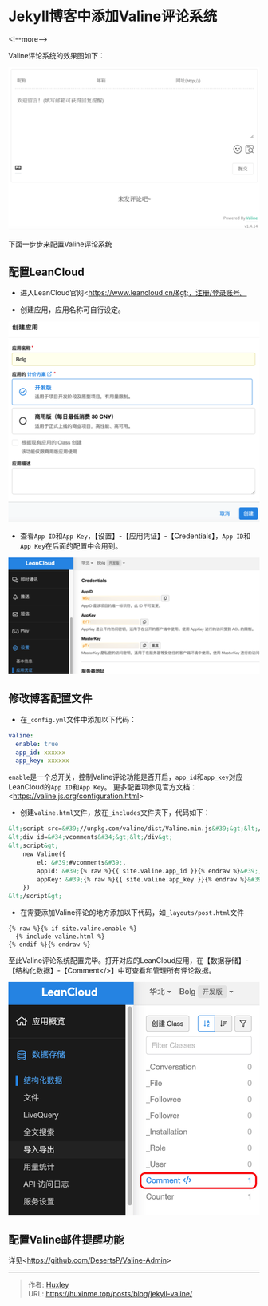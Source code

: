 # Jekyll博客中添加Valine评论系统


&lt;!--more--&gt;

Valine评论系统的效果图如下：

![Valine](./images/Valine.png)

下面一步步来配置Valine评论系统

## 配置LeanCloud

- 进入LeanCloud官网&lt;https://www.leancloud.cn/&gt;，注册/登录账号。

- 创建应用，应用名称可自行设定。

![Create-App](./images/LeanCloud-1.png)

- 查看`App ID`和`App Key`，【设置】-【应用凭证】-【Credentials】，`App ID`和`App Key`在后面的配置中会用到。

![Credentials](./images/LeanCloud-4.png)

## 修改博客配置文件

- 在`_config.yml`文件中添加以下代码：

```yml
valine:
  enable: true
  app_id: xxxxxx
  app_key: xxxxxx
```

`enable`是一个总开关，控制Valine评论功能是否开启，`app_id`和`app_key`对应LeanCloud的`App ID`和`App Key`。
更多配置项参见官方文档：&lt;https://valine.js.org/configuration.html&gt;

- 创建`valine.html`文件，放在`_includes`文件夹下，代码如下：

```html
&lt;script src=&#39;//unpkg.com/valine/dist/Valine.min.js&#39;&gt;&lt;/script&gt;
&lt;div id=&#34;vcomments&#34;&gt;&lt;/div&gt;
&lt;script&gt;
    new Valine({
        el: &#39;#vcomments&#39;,
        appId: &#39;{% raw %}{{ site.valine.app_id }}{% endraw %}&#39;,
        appKey: &#39;{% raw %}{{ site.valine.app_key }}{% endraw %}&#39;,
    })
&lt;/script&gt;
```

- 在需要添加Valine评论的地方添加以下代码，如`_layouts/post.html`文件

```liquid
{% raw %}{% if site.valine.enable %}
  {% include valine.html %}
{% endif %}{% endraw %}
```

至此Valine评论系统配置完毕。打开对应的LeanCloud应用，在【数据存储】-【结构化数据】-【Comment&lt;/&gt;】中可查看和管理所有评论数据。

![Valine-Comment](./images/Valine-Comment.png)

## 配置Valine邮件提醒功能

详见&lt;https://github.com/DesertsP/Valine-Admin&gt;


---

> 作者: [Huxley](https://huxinme.top)  
> URL: https://huxinme.top/posts/blog/jekyll-valine/  

